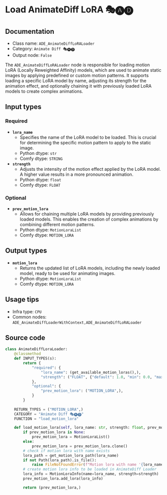 # Load AnimateDiff LoRA 🎭🅐🅓
## Documentation
- Class name: `ADE_AnimateDiffLoRALoader`
- Category: `Animate Diff 🎭🅐🅓`
- Output node: `False`

The `ADE_AnimateDiffLoRALoader` node is responsible for loading motion LoRA (Locally Reweighted Affinity) models, which are used to animate static images by applying predefined or custom motion patterns. It supports loading a specific LoRA model by name, adjusting its strength for the animation effect, and optionally chaining it with previously loaded LoRA models to create complex animations.
## Input types
### Required
- **`lora_name`**
    - Specifies the name of the LoRA model to be loaded. This is crucial for determining the specific motion pattern to apply to the static image.
    - Python dtype: `str`
    - Comfy dtype: `STRING`
- **`strength`**
    - Adjusts the intensity of the motion effect applied by the LoRA model. A higher value results in a more pronounced animation.
    - Python dtype: `float`
    - Comfy dtype: `FLOAT`
### Optional
- **`prev_motion_lora`**
    - Allows for chaining multiple LoRA models by providing previously loaded models. This enables the creation of complex animations by combining different motion patterns.
    - Python dtype: `MotionLoraList`
    - Comfy dtype: `MOTION_LORA`
## Output types
- **`motion_lora`**
    - Returns the updated list of LoRA models, including the newly loaded model, ready to be used for animating images.
    - Python dtype: `MotionLoraList`
    - Comfy dtype: `MOTION_LORA`
## Usage tips
- Infra type: `CPU`
- Common nodes: `ADE_AnimateDiffLoaderWithContext,ADE_AnimateDiffLoRALoader`


## Source code
```python
class AnimateDiffLoraLoader:
    @classmethod
    def INPUT_TYPES(s):
        return {
            "required": {
                "lora_name": (get_available_motion_loras(),),
                "strength": ("FLOAT", {"default": 1.0, "min": 0.0, "max": 10.0, "step": 0.001}),
            },
            "optional": {
                "prev_motion_lora": ("MOTION_LORA",),
            }
        }
    
    RETURN_TYPES = ("MOTION_LORA",)
    CATEGORY = "Animate Diff 🎭🅐🅓"
    FUNCTION = "load_motion_lora"

    def load_motion_lora(self, lora_name: str, strength: float, prev_motion_lora: MotionLoraList=None):
        if prev_motion_lora is None:
            prev_motion_lora = MotionLoraList()
        else:
            prev_motion_lora = prev_motion_lora.clone()
        # check if motion lora with name exists
        lora_path = get_motion_lora_path(lora_name)
        if not Path(lora_path).is_file():
            raise FileNotFoundError(f"Motion lora with name '{lora_name}' not found.")
        # create motion lora info to be loaded in AnimateDiff Loader
        lora_info = MotionLoraInfo(name=lora_name, strength=strength)
        prev_motion_lora.add_lora(lora_info)

        return (prev_motion_lora,)

```
